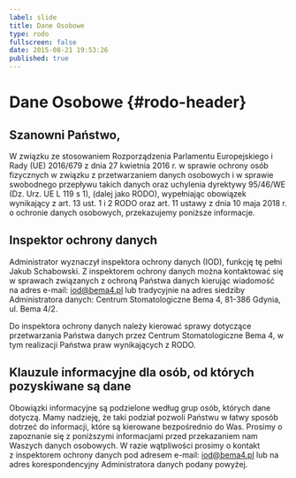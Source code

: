 ```yaml
---
label: slide
title: Dane Osobowe
type: rodo
fullscreen: false
date: 2015-08-21 19:53:26
published: true
---
```


# Dane Osobowe {#rodo-header}

## Szanowni Państwo,

W związku ze stosowaniem Rozporządzenia Parlamentu Europejskiego i Rady (UE) 2016/679 z dnia 27 kwietnia 2016 r. w sprawie ochrony osób fizycznych w związku z przetwarzaniem danych osobowych i w sprawie swobodnego przepływu takich danych oraz uchylenia dyrektywy 95/46/WE (Dz. Urz. UE L 119 s 1), (dalej jako RODO), wypełniając obowiązek wynikający z art. 13 ust. 1 i 2 RODO oraz art. 11 ustawy z dnia 10 maja 2018 r. o ochronie danych osobowych, przekazujemy poniższe informacje.

## Inspektor ochrony danych

Administrator wyznaczył inspektora ochrony danych (IOD), funkcję tę pełni Jakub Schabowski. Z inspektorem ochrony danych można kontaktować się w sprawach związanych z ochroną Państwa danych kierując wiadomość na adres e-mail: iod@bema4.pl lub tradycyjnie na adres siedziby Administratora danych: Centrum Stomatologiczne Bema 4, 81-386 Gdynia, ul. Bema 4/2.

Do inspektora ochrony danych należy kierować sprawy dotyczące przetwarzania Państwa danych przez Centrum Stomatologiczne Bema 4, w tym realizacji Państwa praw wynikających z RODO.

## Klauzule informacyjne dla osób, od których pozyskiwane są dane

Obowiązki informacyjne są podzielone według grup osób, których dane dotyczą. Mamy nadzieję, że taki podział pozwoli Państwu w łatwy sposób dotrzeć do informacji, które są kierowane bezpośrednio do Was. Prosimy o zapoznanie się z poniższymi informacjami przed przekazaniem nam Waszych danych osobowych. W razie wątpliwości prosimy o kontakt z inspektorem ochrony danych pod adresem e-mail: iod@bema4.pl lub na adres korespondencyjny Administratora danych podany powyżej.
